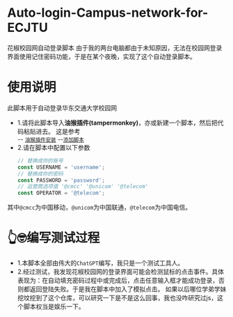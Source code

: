 # Auto-login-Campus-network-for-ECJTU
花椒校园网自动登录脚本
由于我的两台电脑都由于未知原因，无法在校园网登录界面使用记住密码功能，于是在某个夜晚，实现了这个自动登录脚本。

# 使用说明
此脚本用于自动登录华东交通大学校园网
- 1.请将此脚本导入**油猴插件(tampermonkey)**，亦或新建一个脚本，然后把代码粘贴进去。
  这是参考  
  -- [`油猴插件安装`](https://blog.csdn.net/qq_39201211/article/details/146199386?fromshare=blogdetail&sharetype=blogdetail&sharerId=146199386&sharerefer=PC&sharesource=weixin_72139972&sharefrom=from_link)
  --[`添加脚本`](https://get.qiaobuqiao.com/post-1356)
- 2.请在脚本中配置以下参数
    ```javascript
    // 替换成你的账号
    const USERNAME = 'username';
    // 替换成你的密码
    const PASSWORD = 'password';
    // 运营商选项值 '@cmcc' '@unicom' '@telecom'
    const OPERATOR = '@telecom';
    ````  

其中`@cmcc`为中国移动，`@unicom`为中国联通，`@telecom`为中国电信。

# 👆🤓编写测试过程
- 1.本脚本全部由伟大的`ChatGPT`编写，我只是一个测试工具人。
- 2.经过测试，我发现花椒校园网的登录界面可能会检测鼠标的点击事件。具体表现为：在自动填充密码过程中或完成后，点击任意输入框才能成功登录，否则都返回登陆失败。于是我在脚本中加入了模拟点击。
如果以后哪位学弟学妹挖坟挖到了这个仓库，可以研究一下是不是这么回事，我也没咋研究过js，这个脚本权当是娱乐一下。
